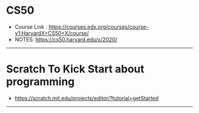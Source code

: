 # CS50

- Course Link : https://courses.edx.org/courses/course-v1:HarvardX+CS50+X/course/
- NOTES: https://cs50.harvard.edu/x/2020/

---

# Scratch To Kick Start about programming

- https://scratch.mit.edu/projects/editor/?tutorial=getStarted

---
